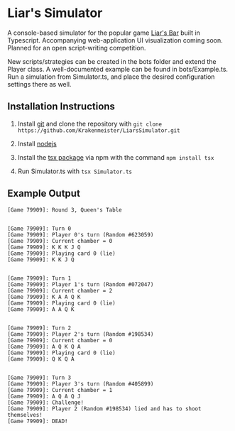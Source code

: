 # Liar's Simulator

A console-based simulator for the popular game [Liar's Bar](https://store.steampowered.com/app/3097560/Liars_Bar/) built in Typescript. Accompanying web-application UI visualization coming soon. Planned for an open script-writing competition.

New scripts/strategies can be created in the bots folder and extend the Player class. A well-documented example can be found in bots/Example.ts. Run a simulation from Simulator.ts, and place the desired configuration settings there as well.

## Installation Instructions

1. Install [git](https://git-scm.com/downloads) and clone the repository with `git clone https://github.com/Krakenmeister/LiarsSimulator.git`

2. Install [nodejs](https://nodejs.org/en/download)

3. Install the [tsx package](https://www.npmjs.com/package/tsx) via npm with the command `npm install tsx`

4. Run Simulator.ts with `tsx Simulator.ts`

## Example Output

```
[Game 79909]: Round 3, Queen's Table


[Game 79909]: Turn 0
[Game 79909]: Player 0's turn (Random #623059)
[Game 79909]: Current chamber = 0
[Game 79909]: K K K J Q
[Game 79909]: Playing card 0 (lie)
[Game 79909]: K K J Q


[Game 79909]: Turn 1
[Game 79909]: Player 1's turn (Random #072047)
[Game 79909]: Current chamber = 2
[Game 79909]: K A A Q K
[Game 79909]: Playing card 0 (lie)
[Game 79909]: A A Q K


[Game 79909]: Turn 2
[Game 79909]: Player 2's turn (Random #198534)
[Game 79909]: Current chamber = 0
[Game 79909]: A Q K Q A
[Game 79909]: Playing card 0 (lie)
[Game 79909]: Q K Q A


[Game 79909]: Turn 3
[Game 79909]: Player 3's turn (Random #405899)
[Game 79909]: Current chamber = 1
[Game 79909]: A Q A Q J
[Game 79909]: Challenge!
[Game 79909]: Player 2 (Random #198534) lied and has to shoot themselves!
[Game 79909]: DEAD!
```
